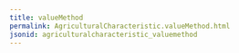 ```yaml
---
title: valueMethod
permalink: AgriculturalCharacteristic.valueMethod.html
jsonid: agriculturalcharacteristic_valuemethod
---
```

